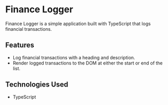 # Finance Logger
Finance Logger is a simple application built with TypeScript that logs financial transactions.

## Features
- Log financial transactions with a heading and description.
- Render logged transactions to the DOM at either the start or end of the list.

## Technologies Used
- TypeScript
